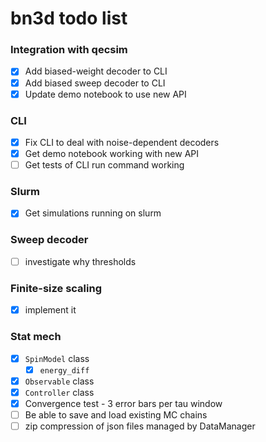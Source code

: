 # bn3d todo list

### Integration with qecsim
- [x] Add biased-weight decoder to CLI
- [x] Add biased sweep decoder to CLI
- [x] Update demo notebook to use new API

### CLI
- [x] Fix CLI to deal with noise-dependent decoders
- [x] Get demo notebook working with new API
- [ ] Get tests of CLI run command working

### Slurm
- [x] Get simulations running on slurm

### Sweep decoder
- [ ] investigate why thresholds

### Finite-size scaling
- [x] implement it

### Stat mech
- [x] `SpinModel` class
    - [x] `energy_diff`
- [x] `Observable` class
- [x] `Controller` class
- [x] Convergence test - 3 error bars per tau window
- [ ] Be able to save and load existing MC chains
- [ ] zip compression of json files managed by DataManager
